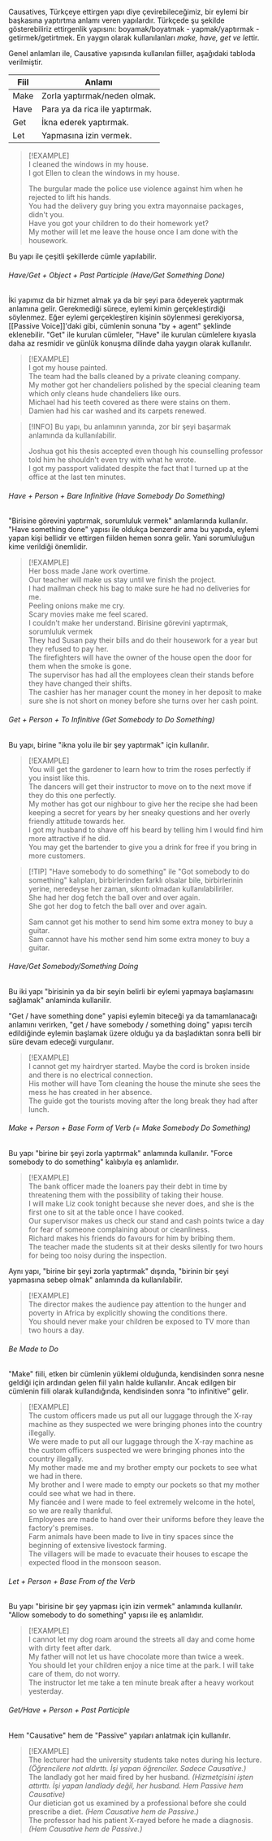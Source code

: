 Causatives, Türkçeye ettirgen yapı diye çevirebileceğimiz, bir eylemi bir başkasına yaptırtma anlamı veren yapılardır. Türkçede şu şekilde gösterebiliriz ettirgenlik yapısını: boyamak/boyatmak - yapmak/yaptırmak - getirmek/getirtmek. En yaygın olarak kullanılanları *make, have, get ve let*tir.  

Genel anlamları ile, Causative yapısında kullanılan fiiller, aşağıdaki tabloda verilmiştir.  

| Fiil | Anlamı |  
| ---- | ---- |  
| Make | Zorla yaptırmak/neden olmak. |  
| Have | Para ya da rica ile yaptırmak. |  
| Get | İkna ederek yaptırmak. |  
| Let | Yapmasına izin vermek. |  

> [!EXAMPLE]  
> I cleaned the windows in my house.  
> I got Ellen to clean the windows in my house.  
>  
> The burgular made the police use violence against him when he rejected to lift his hands.  
> You had the delivery guy bring you extra mayonnaise packages, didn't you.  
> Have you got your children to do their homework yet?  
> My mother will let me leave the house once I am done with the housework.  

Bu yapı ile çeşitli şekillerde cümle yapılabilir.  

###### Have/Get + Object + Past Participle (Have/Get Something Done)  
İki yapımız da bir hizmet almak ya da bir şeyi para ödeyerek yaptırmak anlamına gelir. Gerekmediği sürece, eylemi kimin gerçekleştirdiği söylenmez. Eğer eylemi gerçekleştiren kişinin söylenmesi gerekiyorsa, [[Passive Voice]]'daki gibi, cümlenin sonuna "by + agent" şeklinde eklenebilir. "Get" ile kurulan cümleler, "Have" ile kurulan cümlelere kıyasla daha az resmidir ve günlük konuşma dilinde daha yaygın olarak kullanılır.  

> [!EXAMPLE]  
> I got my house painted.  
> The team had the balls cleaned by a private cleaning company.  
> My mother got her chandeliers polished by the special cleaning team which only cleans hude chandeliers like ours.  
> Michael had his teeth covered as there were stains on them.  
> Damien had his car washed and its carpets renewed.  

> [!INFO] Bu yapı, bu anlamının yanında, zor bir şeyi başarmak anlamında da kullanılabilir.  
>  
> Joshua got his thesis accepted even though his counselling professor told him he shouldn't even try with what he wrote.  
> I got my passport validated despite the fact that I turned up at the office at the last ten minutes.  

###### Have + Person + Bare Infinitive (Have Somebody Do Something)  
"Birisine görevini yaptırmak, sorumluluk vermek" anlamlarında kullanılır. "Have something done" yapısı ile oldukça benzerdir ama bu yapıda, eylemi yapan kişi bellidir ve ettirgen fiilden hemen sonra gelir. Yani sorumluluğun kime verildiği önemlidir.  

> [!EXAMPLE]  
> Her boss made Jane work overtime.  
> Our teacher will make us stay until we finish the project.  
> I had mailman check his bag to make sure he had no deliveries for me.  
> Peeling onions make me cry.  
> Scary movies make me feel scared.  
> I couldn't make her understand. Birisine görevini yaptırmak, sorumluluk vermek  
> They had Susan pay their bills and do their housework for a year but they refused to pay her.  
> The firefighters will have the owner of the house open the door for them when the smoke is gone.  
> The supervisor has had all the employees clean their stands before they have changed their shifts.  
> The cashier has her manager count the money in her deposit to make sure she is not short on money before she turns over her cash point.  

###### Get + Person + To Infinitive (Get Somebody to Do Something)  
Bu yapı, birine "ikna yolu ile bir şey yaptırmak" için kullanılır.  

> [!EXAMPLE]  
> You will get the gardener to learn how to trim the roses perfectly if you insist like this.  
> The dancers will get their instructor to move on to the next move if they do this one perfectly.  
> My mother has got our nighbour to give her the recipe she had been keeping a secret for years by her sneaky questions and her overly friendly attitude towards her.  
> I got my husband to shave off his beard by telling him I would find him more attractive if he did.  
> You may get the bartender to give you a drink for free if you bring in more customers.  

> [!TIP] "Have somebody to do something" ile "Got somebody to do something" kalıpları, birbirlerinden farklı olsalar bile, birbirlerinin yerine, neredeyse her zaman, sıkıntı olmadan kullanılabiliriler.  
> She had her dog fetch the ball over and over again.  
> She got her dog to fetch the ball over and over again.  
>  
> Sam cannot get his mother to send him some extra money to buy a guitar.  
> Sam cannot have his mother send him some extra money to buy a guitar.  

###### Have/Get Somebody/Something Doing  
Bu iki yapı "birisinin ya da bir seyin belirli bir eylemi yapmaya başlamasını sağlamak" anlaminda kullanilir.  

"Get / have something done" yapisi eylemin biteceği ya da tamamlanacağı anlamını verirken, "get / have somebody / something doing" yapısı tercih edildiğinde eylemin başlamak üzere olduğu ya da başladıktan sonra belli bir süre devam edeceği vurgulanır.  

> [!EXAMPLE]  
> I cannot get my hairdryer started. Maybe the cord is broken inside and there is no electrical connection.  
> His mother will have Tom cleaning the house the minute she sees the mess he has created in her absence.  
> The guide got the tourists moving after the long break they had after lunch.  

###### Make + Person + Base Form of Verb (= Make Somebody Do Something)  
Bu yapı "birine bir şeyi zorla yaptırmak" anlamında kullanılır. "Force somebody to do something" kalıbıyla eş anlamlıdır.  

> [!EXAMPLE]  
> The bank officer made the loaners pay their debt in time by threatening them with the possibility of taking their house.  
> I will make Liz cook tonight because she never does, and she is the first one to sit at the table once I have cooked.  
> Our supervisor makes us check our stand and cash points twice a day for fear of someone complaining about or cleanliness.  
> ﻿Richard makes his friends do favours for him by bribing them.  
> The teacher made the students sit at their desks silently for two hours for being too noisy during the inspection.  

Aynı yapı, "birine bir şeyi zorla yaptırmak" dışında, "birinin bir şeyi yapmasına sebep olmak" anlamında da kullanılabilir.  

> [!EXAMPLE]  
> The director makes the audience pay attention to the hunger and poverty in Africa by explicitly showing the conditions there.  
> You should never make your children be exposed to TV more than two hours a day.  

###### Be Made to Do  
"Make" fiili, etken bir cümlenin yüklemi olduğunda, kendisinden sonra nesne geldiği için ardından gelen fiil yalın halde kullanılır. Ancak edilgen bir cümlenin fiili olarak kullandığında, kendisinden sonra "to infinitive" gelir.  

> [!EXAMPLE]  
> The custom officers made us put all our luggage through the X-ray machine as they suspected we were bringing phones into the country illegally.  
> We were made to put all our luggage through the X-ray machine as the custom officers suspected we were bringing phones into the country illegally.  
> My mother made me and my brother empty our pockets to see what we had in there.  
> My brother and I were made to empty our pockets so that my mother could see what we had in there.  
> My fiancée and I were made to feel extremely welcome in the hotel, so we are really thankful.  
> Employees are made to hand over their uniforms before they leave the factory's premises.  
> Farm animals have been made to live in tiny spaces since the beginning of extensive livestock farming.  
> The villagers will be made to evacuate their houses to escape the expected flood in the monsoon season.  

###### Let + Person + Base From of the Verb  
Bu yapı "birisine bir şey yapması için izin vermek" anlamında kullanılır. "Allow somebody to do something" yapısı ile eş anlamlıdır.  

> [!EXAMPLE]  
> I cannot let my dog roam around the streets all day and come home with dirty feet after dark.  
> My father will not let us have chocolate more than twice a week.  
> You should let your children enjoy a nice time at the park. I will take care of them, do not worry.  
> The instructor let me take a ten minute break after a heavy workout yesterday.  

###### Get/Have + Person + Past Participle  
Hem "Causative" hem de "Passive" yapıları anlatmak için kullanılır.  

> [!EXAMPLE]  
> The lecturer had the university students take notes during his lecture. *(Öğrencilere not aldırttı. İşi yapan öğrenciler. Sadece Causative.)*  
> The landlady got her maid fired by her husband. *(Hizmetçisini işten attırttı. İşi yapan landlady değil, her husband. Hem Passive hem Causative)*  
> Our dietician got us examined by a professional before she could prescribe a diet. *(Hem Causative hem de Passive.)*  
> The professor had his patient X-rayed before he made a diagnosis. *(Hem Causative hem de Passive.)*  